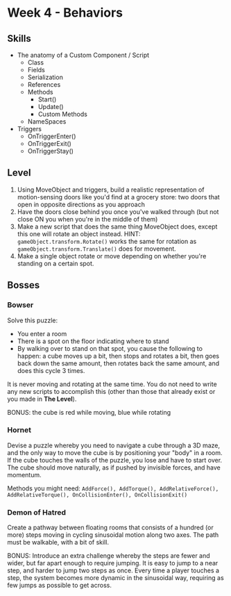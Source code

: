# Week 4 - Behaviors

## Skills

* The anatomy of a Custom Component / Script
	* Class
	* Fields
	* Serialization
	* References
	* Methods
		* Start()
		* Update()
		* Custom Methods
	* NameSpaces
* Triggers
	* OnTriggerEnter()
	* OnTriggerExit()
	* OnTriggerStay()


## Level

1. Using MoveObject and triggers, build a realistic representation of motion-sensing doors like you'd find at a grocery store: two doors that open in opposite directions as you approach
2. Have the doors close behind you once you've walked through (but not close ON you when you're in the middle of them)
3. Make a new script that does the same thing MoveObject does, except this one will rotate an object instead. HINT: `gameObject.transform.Rotate()` works the same for rotation as `gameObject.transform.Translate()` does for movement. 
4. Make a single object rotate or move depending on whether you're standing on a certain spot.

## Bosses

### Bowser

Solve this puzzle: 
* You enter a room
* There is a spot on the floor indicating where to stand
* By walking over to stand on that spot, you cause the following to happen: a cube moves up a bit, then stops and rotates a bit, then goes back down the same amount, then rotates back the same amount, and does this cycle 3 times. 

It is never moving and rotating at the same time. You do not need to write any new scripts to accomplish this (other than those that already exist or you made in **The Level**).

BONUS: the cube is red while moving, blue while rotating

### Hornet

Devise a puzzle whereby you need to navigate a cube through a 3D maze, and the only way to move the cube is by positioning your "body" in a room. If the cube touches the walls of the puzzle, you lose and have to start over. The cube should move naturally, as if pushed by invisible forces, and have momentum.

Methods you might need: `AddForce(), AddTorque(), AddRelativeForce(), AddRelativeTorque(), OnCollisionEnter(), OnCollisionExit()`

### Demon of Hatred

Create a pathway between floating rooms that consists of a hundred (or more) steps moving in cycling sinusoidal motion along two axes. The path must be walkable, with a bit of skill. 

BONUS: Introduce an extra challenge whereby the steps are fewer and wider, but far apart enough to require jumping. It is easy to jump to a near step, and harder to jump two steps as once. Every time a player touches a step, the system becomes more dynamic in the sinusoidal way, requiring as few jumps as possible to get across. 
